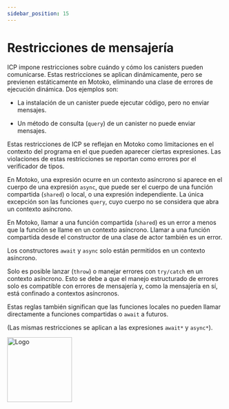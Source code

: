 ```yaml
---
sidebar_position: 15
---
```


# Restricciones de mensajería

ICP impone restricciones sobre cuándo y cómo los canisters pueden comunicarse.
Estas restricciones se aplican dinámicamente, pero se previenen estáticamente en
Motoko, eliminando una clase de errores de ejecución dinámica. Dos ejemplos son:

- La instalación de un canister puede ejecutar código, pero no enviar mensajes.

- Un método de consulta (`query`) de un canister no puede enviar mensajes.

Estas restricciones de ICP se reflejan en Motoko como limitaciones en el
contexto del programa en el que pueden aparecer ciertas expresiones. Las
violaciones de estas restricciones se reportan como errores por el verificador
de tipos.

En Motoko, una expresión ocurre en un contexto asíncrono si aparece en el cuerpo
de una expresión `async`, que puede ser el cuerpo de una función compartida
(`shared`) o local, o una expresión independiente. La única excepción son las
funciones `query`, cuyo cuerpo no se considera que abra un contexto asíncrono.

En Motoko, llamar a una función compartida (`shared`) es un error a menos que la
función se llame en un contexto asíncrono. Llamar a una función compartida desde
el constructor de una clase de actor también es un error.

Los constructores `await` y `async` solo están permitidos en un contexto
asíncrono.

Solo es posible lanzar (`throw`) o manejar errores con `try/catch` en un
contexto asíncrono. Esto se debe a que el manejo estructurado de errores solo es
compatible con errores de mensajería y, como la mensajería en sí, está confinado
a contextos asíncronos.

Estas reglas también significan que las funciones locales no pueden llamar
directamente a funciones compartidas o `await` a futuros.

(Las mismas restricciones se aplican a las expresiones `await*` y `async*`).

<img src="https://github.com/user-attachments/assets/844ca364-4d71-42b3-aaec-4a6c3509ee2e" alt="Logo" width="150" height="150" />
